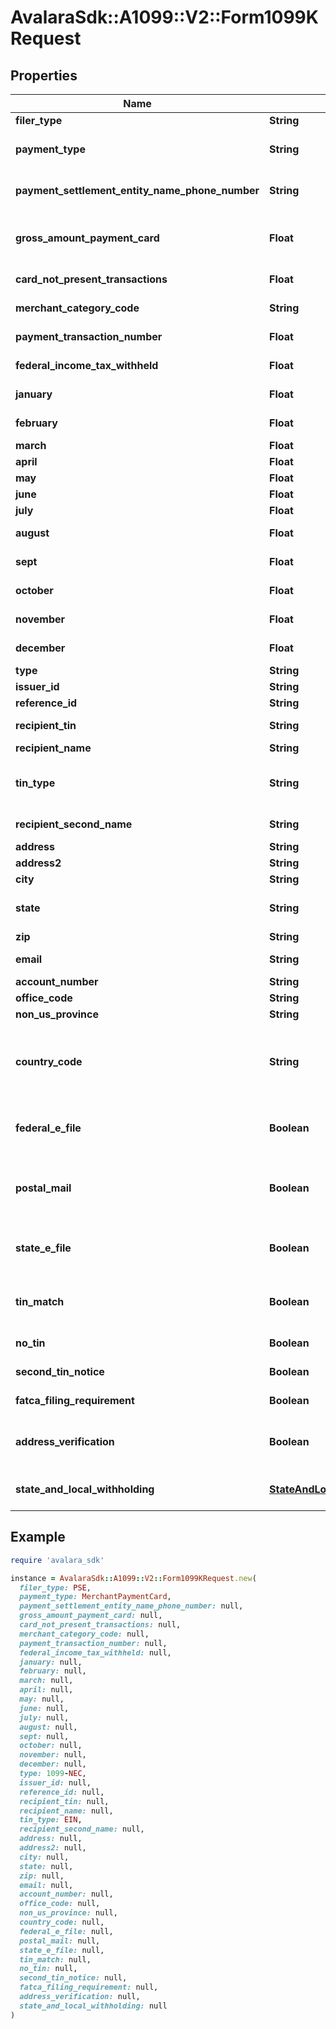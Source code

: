 # AvalaraSdk::A1099::V2::Form1099KRequest

## Properties

| Name | Type | Description | Notes |
| ---- | ---- | ----------- | ----- |
| **filer_type** | **String** | Filer type (PSE or EPF) | [optional] |
| **payment_type** | **String** | Payment type (payment card or third party network) | [optional] |
| **payment_settlement_entity_name_phone_number** | **String** | Payment settlement entity name and phone number | [optional] |
| **gross_amount_payment_card** | **Float** | Gross amount of payment card/third party network transactions | [optional] |
| **card_not_present_transactions** | **Float** | Card not present transactions | [optional] |
| **merchant_category_code** | **String** | Merchant category code | [optional] |
| **payment_transaction_number** | **Float** | Number of payment transactions | [optional] |
| **federal_income_tax_withheld** | **Float** | Federal income tax withheld | [optional] |
| **january** | **Float** | January gross payments | [optional] |
| **february** | **Float** | February gross payments | [optional] |
| **march** | **Float** | March gross payments | [optional] |
| **april** | **Float** | April gross payments | [optional] |
| **may** | **Float** | May gross payments | [optional] |
| **june** | **Float** | June gross payments | [optional] |
| **july** | **Float** | July gross payments | [optional] |
| **august** | **Float** | August gross payments | [optional] |
| **sept** | **Float** | September gross payments | [optional] |
| **october** | **Float** | October gross payments | [optional] |
| **november** | **Float** | November gross payments | [optional] |
| **december** | **Float** | December gross payments | [optional] |
| **type** | **String** |  | [optional] |
| **issuer_id** | **String** | Issuer ID | [optional] |
| **reference_id** | **String** | Reference ID | [optional] |
| **recipient_tin** | **String** | Recipient Tax ID Number | [optional] |
| **recipient_name** | **String** | Recipient name | [optional] |
| **tin_type** | **String** | Type of TIN (Tax ID Number). Will be one of:  * SSN  * EIN  * ITIN  * ATIN | [optional] |
| **recipient_second_name** | **String** | Recipient second name | [optional] |
| **address** | **String** | Address | [optional] |
| **address2** | **String** | Address line 2 | [optional] |
| **city** | **String** | City | [optional] |
| **state** | **String** | US state. Required if CountryCode is \&quot;US\&quot;. | [optional] |
| **zip** | **String** | Zip/postal code | [optional] |
| **email** | **String** | Recipient email address | [optional] |
| **account_number** | **String** | Account number | [optional] |
| **office_code** | **String** | Office code | [optional] |
| **non_us_province** | **String** | Foreign province | [optional] |
| **country_code** | **String** | Country code, as defined at https://www.irs.gov/e-file-providers/country-codes | [optional] |
| **federal_e_file** | **Boolean** | Boolean indicating that federal e-filing should be scheduled for this form | [optional] |
| **postal_mail** | **Boolean** | Boolean indicating that postal mailing to the recipient should be scheduled for this form | [optional] |
| **state_e_file** | **Boolean** | Boolean indicating that state e-filing should be scheduled for this form | [optional] |
| **tin_match** | **Boolean** | Boolean indicating that TIN Matching should be scheduled for this form | [optional] |
| **no_tin** | **Boolean** | Indicates whether the recipient has no TIN | [optional] |
| **second_tin_notice** | **Boolean** | Second TIN notice in three years | [optional] |
| **fatca_filing_requirement** | **Boolean** | Fatca filing requirement | [optional] |
| **address_verification** | **Boolean** | Boolean indicating that address verification should be scheduled for this form | [optional] |
| **state_and_local_withholding** | [**StateAndLocalWithholdingRequest**](StateAndLocalWithholdingRequest.md) | State and local withholding information | [optional] |

## Example

```ruby
require 'avalara_sdk'

instance = AvalaraSdk::A1099::V2::Form1099KRequest.new(
  filer_type: PSE,
  payment_type: MerchantPaymentCard,
  payment_settlement_entity_name_phone_number: null,
  gross_amount_payment_card: null,
  card_not_present_transactions: null,
  merchant_category_code: null,
  payment_transaction_number: null,
  federal_income_tax_withheld: null,
  january: null,
  february: null,
  march: null,
  april: null,
  may: null,
  june: null,
  july: null,
  august: null,
  sept: null,
  october: null,
  november: null,
  december: null,
  type: 1099-NEC,
  issuer_id: null,
  reference_id: null,
  recipient_tin: null,
  recipient_name: null,
  tin_type: EIN,
  recipient_second_name: null,
  address: null,
  address2: null,
  city: null,
  state: null,
  zip: null,
  email: null,
  account_number: null,
  office_code: null,
  non_us_province: null,
  country_code: null,
  federal_e_file: null,
  postal_mail: null,
  state_e_file: null,
  tin_match: null,
  no_tin: null,
  second_tin_notice: null,
  fatca_filing_requirement: null,
  address_verification: null,
  state_and_local_withholding: null
)
```


